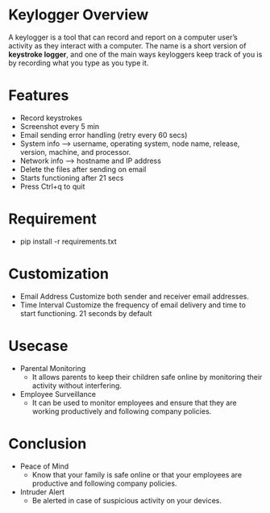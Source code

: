 # Keylogger Overview
A keylogger is a tool that can record and report on a computer user’s activity as they interact with a computer. The name is a short version of **keystroke logger**, and one of the main ways keyloggers keep track of you is by recording what you type as you type it.

# Features
* Record keystrokes
* Screenshot every 5 min
* Email sending error handling (retry every 60 secs)
* System info  --> username, operating system, node name, release, version, machine, and processor.
* Network info --> hostname and IP address
* Delete the files after sending on email
* Starts functioning after 21 secs
* Press Ctrl+q to quit
# Requirement
+ pip install -r requirements.txt

# Customization
* Email Address
  Customize both sender and receiver email addresses.
* Time Interval
  Customize the frequency of email delivery and time to start functioning.
  21 seconds by default

# Usecase
* Parental Monitoring
  - It allows parents to keep their children safe online by monitoring their activity without interfering.
* Employee Surveillance
  - It can be used to monitor employees and ensure that they are working productively and following company policies.

# Conclusion
* Peace of Mind
  - Know that your family is safe online or that your employees are productive and following company policies.
* Intruder Alert
  - Be alerted in case of suspicious activity on your devices.
